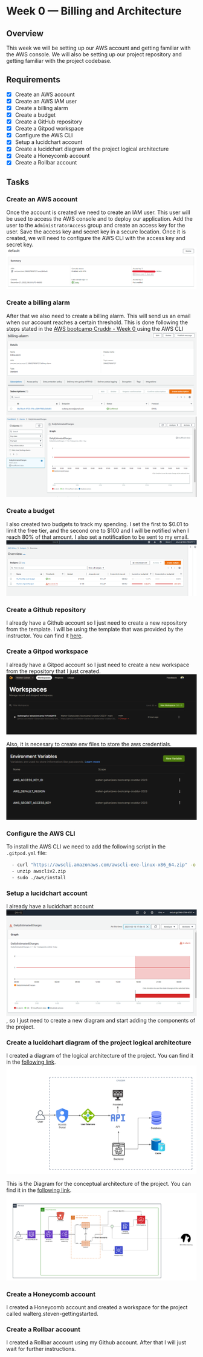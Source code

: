 # Week 0 — Billing and Architecture

## Overview

This week we will be setting up our AWS account and getting familiar with the AWS console. We will also be setting up our project repository and getting familiar with the project codebase.

## Requirements

- [X] Create an AWS account
- [X] Create an AWS IAM user
- [X] Create a billing alarm
- [X] Create a budget
- [X] Create a GitHub repository
- [X] Create a Gitpod workspace
- [X] Configure the AWS CLI
- [X] Setup a lucidchart account
- [X] Create a lucidchart diagram of the project logical architecture
- [X] Create a Honeycomb account
- [X] Create a Rollbar account

## Tasks

### Create an AWS account

Once the account is created we need to create an IAM user. This user will be used to access the AWS console and to deploy our application.
Add the user to the `AdministratorAccess` group and create an access key for the user. Save the access key and secret key in a secure location.
Once it is created, we will need to configure the AWS CLI with the access key and secret key.
![AWS IAM User](../_docs/assets/iam-user.png)

### Create a billing alarm

After that we also need to create a billing alarm. This will send us an email when our account reaches a certain threshold. This is done following the steps stated in the [AWS bootcamp Cruddr - Week 0 ](https://github.com/omenking/aws-bootcamp-cruddur-2023/blob/week-0/journal/week0.md) using the AWS CLI
![AWS Billing Alarm](../_docs/assets/billing.png)
![AWS alarm](../_docs/assets/alarm.png)

### Create a budget

I also created two budgets to track my spending. I set the first to $0.01 to limit the free tier, and the second one to $100 and I will be notified when I reach 80% of that amount. I also set a notification to be sent to my email.
![AWS Budget](../_docs/assets/budget.png)

### Create a Github repository

I already have a Github account so I just need to create a new repository from the template. I will be using the template that was provided by the instructor. You can find it [here](https://github.com/ExamProCo/aws-bootcamp-cruddur-2023).

### Create a Gitpod workspace

I already have a Gitpod account so I just need to create a new workspace from the repository that I just created.
![Gitpod Workspace](../_docs/assets/gitpod.png)

Also, it is necesary to create env files to store the aws credentials.
![Gitpod Env Files](../_docs/assets/env-files.png)

### Configure the AWS CLI

To install the AWS CLI we need to add the following script in the `.gitpod.yml` file:
```bash
  - curl "https://awscli.amazonaws.com/awscli-exe-linux-x86_64.zip" -o "awscliv2.zip"
  - unzip awscliv2.zip
  - sudo ./aws/install
```

### Setup a lucidchart account

I already have a lucidchart account![img.png](../_docs/assets/img.png), so I just need to create a new diagram and start adding the components of the project.

### Create a lucidchart diagram of the project logical architecture

I created a diagram of the logical architecture of the project. You can find it in the [following link](https://lucid.app/lucidchart/c8bd3f89-0566-420a-baad-8387c20bd052/edit?viewport_loc=-141%2C-23%2C2172%2C1028%2CYDMyL5bVe82H&invitationId=inv_8aa863b8-cee7-4e59-8aa6-2c73428c3fd7).
![Logical Architecture](../_docs/assets/logical-architecture.png)

This is the Diagram for the conceptual architecture of the project. You can find it in the [following link](https://lucid.app/lucidchart/c8bd3f89-0566-420a-baad-8387c20bd052/edit?viewport_loc=130%2C-61%2C2931%2C1387%2C0_0&invitationId=inv_8aa863b8-cee7-4e59-8aa6-2c73428c3fd7).
![Conceptual Architecture](../_docs/assets/conceptual-architecture.png)

### Create a Honeycomb account

I created a Honeycomb account and created a workspace for the project called walterg.steven-gettingstarted.

### Create a Rollbar account

I created a Rollbar account using my Github account. After that I will just wait for further instructions. 